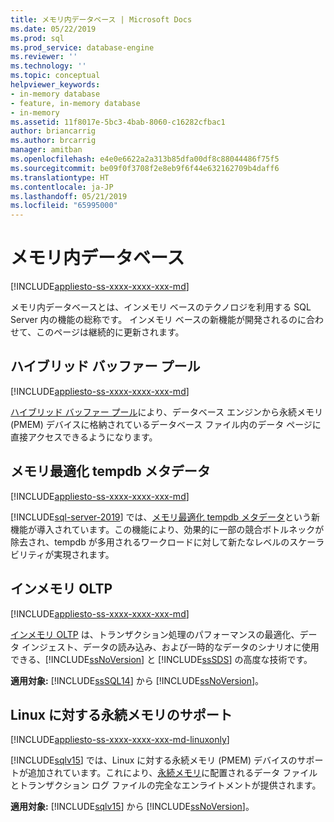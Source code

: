 ```yaml
---
title: メモリ内データベース | Microsoft Docs
ms.date: 05/22/2019
ms.prod: sql
ms.prod_service: database-engine
ms.reviewer: ''
ms.technology: ''
ms.topic: conceptual
helpviewer_keywords:
- in-memory database
- feature, in-memory database
- in-memory
ms.assetid: 11f8017e-5bc3-4bab-8060-c16282cfbac1
author: briancarrig
ms.author: brcarrig
manager: amitban
ms.openlocfilehash: e4e0e6622a2a313b85dfa00df8c88044486f75f5
ms.sourcegitcommit: be09f0f3708f2e8eb9f6f44e632162709b4daff6
ms.translationtype: HT
ms.contentlocale: ja-JP
ms.lasthandoff: 05/21/2019
ms.locfileid: "65995000"
---
```

# <a name="in-memory-database"></a>メモリ内データベース

[!INCLUDE[appliesto-ss-xxxx-xxxx-xxx-md](../includes/appliesto-ss-xxxx-xxxx-xxx-md.md)]

メモリ内データベースとは、インメモリ ベースのテクノロジを利用する SQL Server 内の機能の総称です。 インメモリ ベースの新機能が開発されるのに合わせて、このページは継続的に更新されます。

## <a name="hybrid-buffer-pool"></a>ハイブリッド バッファー プール

[!INCLUDE[appliesto-ss-xxxx-xxxx-xxx-md](../includes/appliesto-ss-xxxx-xxxx-xxx-md.md)]

[ハイブリッド バッファー プール](../database-engine/configure-windows/hybrid-buffer-pool.md)により、データベース エンジンから永続メモリ (PMEM) デバイスに格納されているデータベース ファイル内のデータ ページに直接アクセスできるようになります。

## <a name="memory-optimized-tempdb-metadata"></a>メモリ最適化 tempdb メタデータ

[!INCLUDE[appliesto-ss-xxxx-xxxx-xxx-md](../includes/appliesto-ss-xxxx-xxxx-xxx-md.md)]

[!INCLUDE[sql-server-2019](../includes/sssqlv15-md.md)] では、[メモリ最適化 tempdb メタデータ](./databases/tempdb-database.md#memory-optimized-tempdb-metadata)という新機能が導入されています。この機能により、効果的に一部の競合ボトルネックが除去され、tempdb が多用されるワークロードに対して新たなレベルのスケーラビリティが実現されます。

## <a name="in-memory-oltp"></a>インメモリ OLTP

[!INCLUDE[appliesto-ss-xxxx-xxxx-xxx-md](../includes/appliesto-ss-xxxx-xxxx-xxx-md.md)]

[インメモリ OLTP](./in-memory-oltp/in-memory-oltp-in-memory-optimization.md) は、トランザクション処理のパフォーマンスの最適化、データ インジェスト、データの読み込み、および一時的なデータのシナリオに使用できる、[!INCLUDE[ssNoVersion](../includes/ssnoversion-md.md)] と [!INCLUDE[ssSDS](../includes/sssds-md.md)] の高度な技術です。

**適用対象:** [!INCLUDE[ssSQL14](../includes/sssql14-md.md)] から [!INCLUDE[ssNoVersion](../includes/ssnoversion-md.md)]。

## <a name="persistent-memory-support-for-linux"></a>Linux に対する永続メモリのサポート

[!INCLUDE[appliesto-ss-xxxx-xxxx-xxx-md-linuxonly](../includes/appliesto-ss-xxxx-xxxx-xxx-md-linuxonly.md)]

[!INCLUDE[sqlv15](../includes/sssqlv15-md.md)] では、Linux に対する永続メモリ (PMEM) デバイスのサポートが追加されています。これにより、[永続メモリ](../linux/sql-server-linux-configure-pmem.md)に配置されるデータ ファイルとトランザクション ログ ファイルの完全なエンライトメントが提供されます。

**適用対象:** [!INCLUDE[sqlv15](../includes/sssqlv15-md.md)] から [!INCLUDE[ssNoVersion](../includes/ssnoversion-md.md)]。
